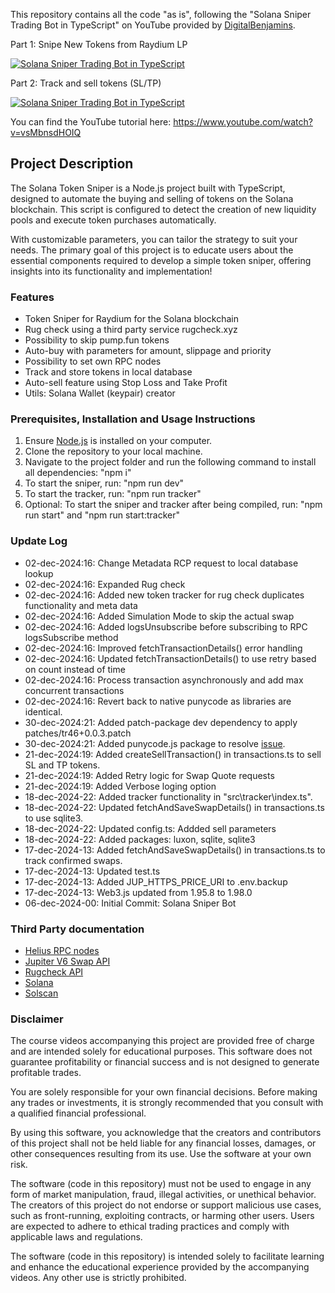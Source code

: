This repository contains all the code "as is", following the "Solana Sniper Trading Bot in TypeScript" on YouTube provided by [DigitalBenjamins](https://x.com/digbenjamins).

Part 1: Snipe New Tokens from Raydium LP

[![Solana Sniper Trading Bot in TypeScript](https://img.youtube.com/vi/vsMbnsdHOIQ/0.jpg)](https://www.youtube.com/watch?v=vsMbnsdHOIQ)

Part 2: Track and sell tokens (SL/TP)

[![Solana Sniper Trading Bot in TypeScript](https://img.youtube.com/vi/4CdXLywg2O8/0.jpg)](https://www.youtube.com/watch?v=4CdXLywg2O8)

You can find the YouTube tutorial here: https://www.youtube.com/watch?v=vsMbnsdHOIQ

## Project Description

The Solana Token Sniper is a Node.js project built with TypeScript, designed to automate the buying and selling of tokens on the Solana blockchain. This script is configured to detect the creation of new liquidity pools and execute token purchases automatically.

With customizable parameters, you can tailor the strategy to suit your needs. The primary goal of this project is to educate users about the essential components required to develop a simple token sniper, offering insights into its functionality and implementation!

### Features

- Token Sniper for Raydium for the Solana blockchain
- Rug check using a third party service rugcheck.xyz
- Possibility to skip pump.fun tokens
- Auto-buy with parameters for amount, slippage and priority
- Possibility to set own RPC nodes
- Track and store tokens in local database
- Auto-sell feature using Stop Loss and Take Profit
- Utils: Solana Wallet (keypair) creator

### Prerequisites, Installation and Usage Instructions

1. Ensure [Node.js](https://nodejs.org/en) is installed on your computer.
2. Clone the repository to your local machine.
3. Navigate to the project folder and run the following command to install all dependencies: "npm i"
4. To start the sniper, run: "npm run dev"
5. To start the tracker, run: "npm run tracker"
6. Optional: To start the sniper and tracker after being compiled, run: "npm run start" and "npm run start:tracker"

### Update Log

- 02-dec-2024:16: Change Metadata RCP request to local database lookup
- 02-dec-2024:16: Expanded Rug check
- 02-dec-2024:16: Added new token tracker for rug check duplicates functionality and meta data
- 02-dec-2024:16: Added Simulation Mode to skip the actual swap
- 02-dec-2024:16: Added logsUnsubscribe before subscribing to RPC logsSubscribe method
- 02-dec-2024:16: Improved fetchTransactionDetails() error handling
- 02-dec-2024:16: Updated fetchTransactionDetails() to use retry based on count instead of time
- 02-dec-2024:16: Process transaction asynchronously and add max concurrent transactions
- 02-dec-2024:16: Revert back to native punycode as libraries are identical.
- 30-dec-2024:21: Added patch-package dev dependency to apply patches/tr46+0.0.3.patch
- 30-dec-2024:21: Added punycode.js package to resolve [issue](https://github.com/mathiasbynens/punycode.js/issues/137).
- 21-dec-2024:19: Added createSellTransaction() in transactions.ts to sell SL and TP tokens.
- 21-dec-2024:19: Added Retry logic for Swap Quote requests
- 21-dec-2024:19: Added Verbose loging option
- 18-dec-2024-22: Added tracker functionality in "src\tracker\index.ts".
- 18-dec-2024-22: Updated fetchAndSaveSwapDetails() in transactions.ts to use sqlite3.
- 18-dec-2024-22: Updated config.ts: Addded sell parameters
- 18-dec-2024-22: Added packages: luxon, sqlite, sqlite3
- 17-dec-2024-13: Added fetchAndSaveSwapDetails() in transactions.ts to track confirmed swaps.
- 17-dec-2024-13: Updated test.ts
- 17-dec-2024-13: Added JUP_HTTPS_PRICE_URI to .env.backup
- 17-dec-2024-13: Web3.js updated from 1.95.8 to 1.98.0
- 06-dec-2024-00: Initial Commit: Solana Sniper Bot

### Third Party documentation

- [Helius RPC nodes](https://docs.helius.dev)
- [Jupiter V6 Swap API](https://station.jup.ag/docs/apis/swap-api)
- [Rugcheck API](https://api.rugcheck.xyz/swagger/index.html)
- [Solana](https://solana.com/docs)
- [Solscan](https://solscan.io)

### Disclaimer

The course videos accompanying this project are provided free of charge and are intended solely for educational purposes. This software does not guarantee profitability or financial success and is not designed to generate profitable trades.

You are solely responsible for your own financial decisions. Before making any trades or investments, it is strongly recommended that you consult with a qualified financial professional.

By using this software, you acknowledge that the creators and contributors of this project shall not be held liable for any financial losses, damages, or other consequences resulting from its use. Use the software at your own risk.

The software (code in this repository) must not be used to engage in any form of market manipulation, fraud, illegal activities, or unethical behavior. The creators of this project do not endorse or support malicious use cases, such as front-running, exploiting contracts, or harming other users. Users are expected to adhere to ethical trading practices and comply with applicable laws and regulations.

The software (code in this repository) is intended solely to facilitate learning and enhance the educational experience provided by the accompanying videos. Any other use is strictly prohibited.
